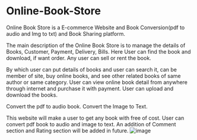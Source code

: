 # Online-Book-Store
Online Book Store is a E-commerce Website and Book Conversion(pdf to audio and Img to txt) and Book Sharing platform.


The main description of the Online Book Store is to manage the details of Books, Customer, Payment, Delivery, Bills.
Here User can find the book and download, if want order.
Any user can sell or rent the book.

By which user can put details of books and user can search it, can be member of site, buy online books, and see other related books of same author or same category. 
User can view online book detail from anywhere through internet and purchase it with payment.
User can upload and download the books. 

Convert the pdf to audio book.
Convert the Image to Text.


This website will make  a user to get any book with free of cost. User can convert pdf book to audio and image to text.
An addition of Comment section and Rating section will be added in future.
![image](https://user-images.githubusercontent.com/60034326/143784513-0b3d8300-8272-4a15-a710-8b56354e1c2d.png)
